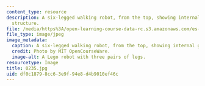```yaml
---
content_type: resource
description: A six-legged walking robot, from the top, showing internal gears and
  structure.
file: /media/https%3A/open-learning-course-data-rc.s3.amazonaws.com/es-293-lego-robotics-spring-2007/df0c18798cc63e9f94e8d4b9010ef46c_0235.jpg
file_type: image/jpeg
image_metadata:
  caption: A six-legged walking robot, from the top, showing internal gears and structure.
  credit: Photo by MIT OpenCourseWare.
  image-alt: A Lego robot with three pairs of legs.
resourcetype: Image
title: 0235.jpg
uid: df0c1879-8cc6-3e9f-94e8-d4b9010ef46c
---
```

